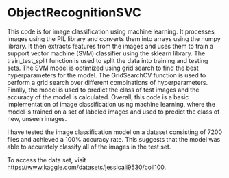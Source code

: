 # ObjectRecognitionSVC

This code is for image classification using machine learning. It processes images using the PIL library and converts them into arrays using the numpy library. It then extracts features from the images and uses them to train a support vector machine (SVM) classifier using the sklearn library. The train_test_split function is used to split the data into training and testing sets. The SVM model is optimized using grid search to find the best hyperparameters for the model. The GridSearchCV function is used to perform a grid search over different combinations of hyperparameters. Finally, the model is used to predict the class of test images and the accuracy of the model is calculated. Overall, this code is a basic implementation of image classification using machine learning, where the model is trained on a set of labeled images and used to predict the class of new, unseen images. 

I have tested the image classification model on a dataset consisting of 7200 files and achieved a 100% accuracy rate. This suggests that the model was able to accurately classify all of the images in the test set.

To access the data set, visit https://www.kaggle.com/datasets/jessicali9530/coil100.
